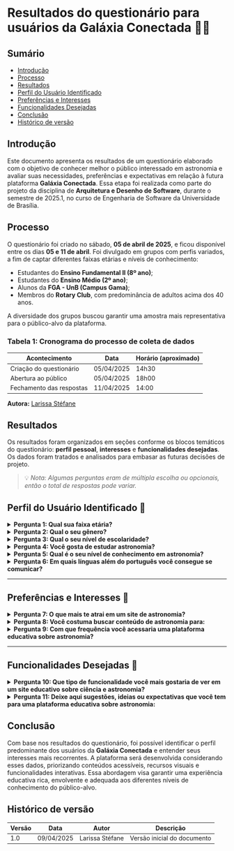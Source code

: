 # Resultados do questionário para usuários da Galáxia Conectada 🌌✨

## Sumário
* [Introdução](#introdução)
* [Processo](#processo)
* [Resultados](#resultados)
* [Perfil do Usuário Identificado](#perfil-do-usuário-identificado)
* [Preferências e Interesses](#preferências-e-interesses)
* [Funcionalidades Desejadas](#funcionalidades-desejadas)
* [Conclusão](#conclusão)
* [Histórico de versão](#histórico-de-versão)

## Introdução

Este documento apresenta os resultados de um questionário elaborado com o objetivo de conhecer melhor o público interessado em astronomia e avaliar suas necessidades, preferências e expectativas em relação à futura plataforma **Galáxia Conectada**. Essa etapa foi realizada como parte do projeto da disciplina de **Arquitetura e Desenho de Software**, durante o semestre de 2025.1, no curso de Engenharia de Software da Universidade de Brasília.

## Processo

O questionário foi criado no sábado, **05 de abril de 2025**, e ficou disponível entre os dias **05 e 11 de abril**. Foi divulgado em grupos com perfis variados, a fim de captar diferentes faixas etárias e níveis de conhecimento:

- Estudantes do **Ensino Fundamental II (8º ano)**;
- Estudantes do **Ensino Médio (2º ano)**;
- Alunos da **FGA - UnB (Campus Gama)**;
- Membros do **Rotary Club**, com predominância de adultos acima dos 40 anos.

A diversidade dos grupos buscou garantir uma amostra mais representativa para o público-alvo da plataforma.

### Tabela 1: Cronograma do processo de coleta de dados

| Acontecimento             | Data          | Horário (aproximado) |
|--------------------------|---------------|----------------------|
| Criação do questionário  | 05/04/2025     | 14h30                |
| Abertura ao público      | 05/04/2025     | 18h00                |
| Fechamento das respostas | 11/04/2025     | 14:00                |

**Autora:** [Larissa Stéfane](https://github.com/SkywalkerSupreme)



## Resultados

Os resultados foram organizados em seções conforme os blocos temáticos do questionário: **perfil pessoal**, **interesses** e **funcionalidades desejadas**. Os dados foram tratados e analisados para embasar as futuras decisões de projeto.

> 💡 *Nota: Algumas perguntas eram de múltipla escolha ou opcionais, então o total de respostas pode variar.*



## Perfil do Usuário Identificado 👤

<details>
  <summary><b>Pergunta 1: Qual sua faixa etária?</b></summary>

**Figura 1 - Porcentagem**  
![Faixa etária - porcentagem](https://raw.githubusercontent.com/UnBArqDsw2025-1-Turma02/2025.1-T02-_G9_GalaxiaConectada_Entrega01/e16b4951edd9169def7d1c43199cc8931e66663f/docs/Base/Imagens/Questionario1.png)

</details>

<details>
  <summary><b>Pergunta 2: Qual o seu gênero?</b></summary>

**Figura 2 - Porcentagem**  
![Gênero - porcentagem](https://raw.githubusercontent.com/UnBArqDsw2025-1-Turma02/2025.1-T02-_G9_GalaxiaConectada_Entrega01/e16b4951edd9169def7d1c43199cc8931e66663f/docs/Base/Imagens/Question%C3%A1rio2.png)

</details>

<details>
  <summary><b>Pergunta 3: Qual o seu nível de escolaridade?</b></summary>

**Figura 3 - Porcentagem**  
![Escolaridade - porcentagem](https://raw.githubusercontent.com/UnBArqDsw2025-1-Turma02/2025.1-T02-_G9_GalaxiaConectada_Entrega01/e16b4951edd9169def7d1c43199cc8931e66663f/docs/Base/Imagens/Question%C3%A1rio3.png)

</details>

<details>
  <summary><b>Pergunta 4: Você gosta de estudar astronomia?</b></summary>

**Figura 4 - Porcentagem**  
![Gosta de astronomia - porcentagem](https://raw.githubusercontent.com/UnBArqDsw2025-1-Turma02/2025.1-T02-_G9_GalaxiaConectada_Entrega01/e16b4951edd9169def7d1c43199cc8931e66663f/docs/Base/Imagens/Question%C3%A1rio4.png)


</details>

<details>
  <summary><b>Pergunta 5: Qual é o seu nível de conhecimento em astronomia?</b></summary>

**Figura 5 - Porcentagem**  
![Conhecimento - porcentagem](https://raw.githubusercontent.com/UnBArqDsw2025-1-Turma02/2025.1-T02-_G9_GalaxiaConectada_Entrega01/e16b4951edd9169def7d1c43199cc8931e66663f/docs/Base/Imagens/Question%C3%A1rio5.png)

</details>

<details>
  <summary><b>Pergunta 6: Em quais línguas além do português você consegue se comunicar?</b></summary>

**Figura 6 - Porcentagem**  
![Idiomas - porcentagem](https://raw.githubusercontent.com/UnBArqDsw2025-1-Turma02/2025.1-T02-_G9_GalaxiaConectada_Entrega01/e16b4951edd9169def7d1c43199cc8931e66663f/docs/Base/Imagens/Question%C3%A1rio6.png)

</details>

---

## Preferências e Interesses 🚀

<details>
  <summary><b>Pergunta 7: O que mais te atrai em um site de astronomia?</b></summary>

**Figura 7 - Porcentagem**  
![Atração - porcentagem](https://raw.githubusercontent.com/UnBArqDsw2025-1-Turma02/2025.1-T02-_G9_GalaxiaConectada_Entrega01/e16b4951edd9169def7d1c43199cc8931e66663f/docs/Base/Imagens/Question%C3%A1rio7.png)

</details>

<details>
  <summary><b>Pergunta 8: Você costuma buscar conteúdo de astronomia para:</b></summary>

**Figura 8 - Porcentagem**  
![Objetivo - porcentagem](https://raw.githubusercontent.com/UnBArqDsw2025-1-Turma02/2025.1-T02-_G9_GalaxiaConectada_Entrega01/e16b4951edd9169def7d1c43199cc8931e66663f/docs/Base/Imagens/Question%C3%A1rio8.png)

</details>

<details>
  <summary><b>Pergunta 9: Com que frequência você acessaria uma plataforma educativa sobre astronomia?</b></summary>

**Figura 9 - Porcentagem**  
![Frequência - porcentagem](https://raw.githubusercontent.com/UnBArqDsw2025-1-Turma02/2025.1-T02-_G9_GalaxiaConectada_Entrega01/e16b4951edd9169def7d1c43199cc8931e66663f/docs/Base/Imagens/Question%C3%A1rio9.png)


</details>

---

## Funcionalidades Desejadas 🔧

<details>
  <summary><b>Pergunta 10: Que tipo de funcionalidade você mais gostaria de ver em um site educativo sobre ciência e astronomia?</b></summary>

**Figura 10 - Porcentagem**  
![Funcionalidades - porcentagem](https://raw.githubusercontent.com/UnBArqDsw2025-1-Turma02/2025.1-T02-_G9_GalaxiaConectada_Entrega01/e16b4951edd9169def7d1c43199cc8931e66663f/docs/Base/Imagens/Questionario10.png)

</details>

<details>
  <summary><b>Pergunta 11: Deixe aqui sugestões, ideias ou expectativas que você tem para uma plataforma educativa sobre astronomia:</b></summary>

**Tabela2:** Respostas da questão 11:

| ID | Nome       | Resposta |
|----|------------|----------|
| 1  | anonymous  | Funcionalidade onde cada usuário é um astronauta em uma jornada de exploração pelo universo |
| 2  | anonymous  | Seria legal se tivesse umas competições entre escolas do DF sobre astronomia, tipo uma olimpíada online. E também, poder marcar uns encontros pra galera observar o céu junto, sabe? Tipo um clube virtual com encontros presenciais. |
| 3  | anonymous  | Acho que seria legal ter uma parte com entrevistas com mulheres cientistas brasileiras que trabalham com astronomia. Ia ser inspirador! E também, seria bom se o site fosse bem fácil de usar no celular, porque é onde eu mais acesso as coisas. |
| 4  | anonymous  | Seria muito bom se tivesse um espaço com exercícios e simulados para o vestibular, focados em astronomia. E também, acho que umas lives com astrônomos profissionais, tipo um bate-papo, seria bem interessante pra gente tirar dúvidas e conhecer mais sobre a carreira. |
| 5  | anonymous  | Seria massa se tivesse umas atividades práticas que a gente pudesse fazer em casa ou na escola, tipo construir um relógio de sol ou um modelo do sistema solar. E também, seria legal se desse pra interagir com outros estudantes e trocar ideias sobre astronomia. |
| 6  | anonymous  | Seria interessante se a plataforma oferecesse conteúdo mais aprofundado, talvez até com nível de iniciação científica, para quem quer se preparar para olimpíadas de astronomia ou áreas afins. E também, acho que seria um diferencial se tivesse parcerias com universidades ou instituições de pesquisa. |
| 7  | anonymous  | Eu gostaria que tivesse um conteúdo que me ajudasse a me preparar para olimpíadas científicas, especialmente as de astronomia e astrofísica. Seria ótimo se também tivesse um espaço para conectar estudantes de diferentes escolas para projetos em grupo e discussões mais aprofundadas. |
| 8  | anonymous  | Acho que seria muito legal se a plataforma tivesse um foco em conectar a astronomia com outras áreas do conhecimento, tipo física, matemática e até filosofia. E também, como moro no Plano Piloto, seria ótimo se tivesse informações sobre eventos astronômicos que rolam por aqui. |
| 9  | anonymous  | Seria muito legal se a plataforma tivesse um espaço para a gente compartilhar fotos e vídeos que a gente mesmo faz do céu. E também, seria interessante se tivesse umas dicas de lugares bons pra observar as estrelas aqui perto de Brasília. |
| 10 | anonymous  | Seria legal se tivesse umas atividades que a gente pudesse fazer em grupo, tipo montar um clube de astronomia virtual e depois se encontrar pra observar o céu em algum lugar aqui no Guará. |
| 11 | anonymous  | Seria muito legal se a plataforma tivesse um espaço para a gente marcar encontros pra observar o céu aqui em Águas Claras, e dicas de aplicativos de celular que ajudam a identificar as estrelas e planetas. |
| 12 | anonymous  | Seria legal se tivesse umas atividades práticas em grupo, tipo construir um telescópio caseiro ou participar de observações noturnas aqui em Taguatinga. |
| 13 | anonymous  | Acho que seria muito legal se a plataforma tivesse uma galeria colaborativa e dicas de lugares para observar o céu em Taguatinga. |
| 14 | anonymous  | Um espaço para marcar encontros para observação e atividades práticas como construir um modelo do sistema solar ou aprender a usar app de astronomia. |
| 15 | anonymous  | Atividades em grupo como clubes de astronomia na escola e noites de observação abertas à comunidade. |
| 16 | anonymous  | Atividades práticas em grupo como construir telescópio caseiro ou aprender a identificar constelações. |
| 17 | anonymous  | Aplicações da astronomia na engenharia e discussões sobre os desafios da observação no DF. |
| 18 | anonymous  | Explorar as conexões da astronomia com engenharia, como navegação por satélite e instrumentação. |
| 19 | anonymous  | Um espaço para discutir desafios e oportunidades de observação em áreas com menos poluição luminosa. |
| 20 | anonymous  | Discussão sobre o impacto da urbanização na observação astronômica e soluções para mitigar poluição luminosa. |
| 21 | anonymous  | Informações sobre eventos astronômicos na cidade e oportunidades de voluntariado. |
| 22 | anonymous  | Foco em astrofotografia, com dicas e tutoriais para iniciantes. |
| 23 | anonymous  | Espaço para discutir poluição luminosa e soluções de engenharia para melhorar a observação. |
| 24 | anonymous  | Explorar conexões da astronomia com filosofia, história da ciência e arte. |
| 25 | anonymous  | Aplicação da astronomia em tecnologias urbanas sustentáveis e design de espaços públicos. |
| 26 | anonymous  | Seção sobre a história da astronomia no Brasil. |
| 27 | anonymous  | Seção sobre a história da exploração espacial, dos primeiros satélites às missões atuais. |
| 28 | anonymous  | Discussões sobre a história da ciência e influência da astronomia em outras áreas. |
| 29 | anonymous  | Recursos para educadores e pais ensinarem astronomia a crianças e jovens. |
| 30 | anonymous  | Recursos para projetos educativos comunitários, como oficinas de astronomia. |
| 31 | anonymous  | Plataforma prática e fácil de usar, com informações rápidas e interessantes. |
| 32 | anonymous  | Conteúdo prático com dicas para observar as estrelas. |
| 33 | anonymous  | Informações confiáveis, organizadas, design claro, conteúdo atualizado e com fontes científicas. |
| 34 | anonymous  | Informações sobre eventos astronômicos abertos ao público no DF. |
| 35 | anonymous  | Conteúdos curtos e objetivos, tipo pílulas de conhecimento, para acessar pelo celular. |
| 36 | anonymous  | Conteúdo focado em vestibulares, com exercícios resolvidos e simulados. |
| 37 | anonymous  | Atividades práticas e lúdicas para ensinar astronomia às crianças. |
| 38 | anonymous  | Projetos interdisciplinares, pensamento crítico, e uso da astronomia para discutir temas atuais. |
| 39 | anonymous  | Espaço para troca de experiências entre professores e fórum para dúvidas sobre ensino. |
| 40 | anonymous  | Recursos para ensino superior, como simulações, conjuntos de dados reais e ferramentas de análise. |
| 41 | anonymous  | Colaboração entre pesquisadores e educadores para incorporar avanços ao ensino. |
| 42 | anonymous  | Materiais adaptáveis para diferentes níveis e promoção da divulgação científica à comunidade. |
| 43 | anonymous  | Espaço para divulgação de eventos e atividades astronômicas abertas à comunidade. |

<b> Autora: </b> <a href="https://github.com/SkywalkerSupreme">Larissa Stéfane</a>.


</details>



## Conclusão

Com base nos resultados do questionário, foi possível identificar o perfil predominante dos usuários da **Galáxia Conectada** e entender seus interesses mais recorrentes. A plataforma será desenvolvida considerando esses dados, priorizando conteúdos acessíveis, recursos visuais e funcionalidades interativas. Essa abordagem visa garantir uma experiência educativa rica, envolvente e adequada aos diferentes níveis de conhecimento do público-alvo.


## Histórico de versão

| Versão | Data       | Autor           | Descrição                    |
|--------|------------|------------------|------------------------------|
| 1.0    | 09/04/2025 | Larissa Stéfane | Versão inicial do documento |


